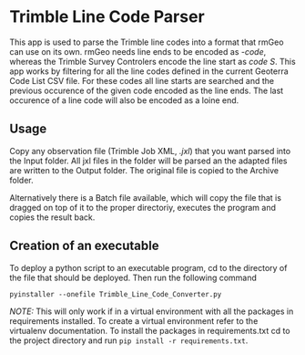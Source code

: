# Trimble Line Code Parser

This app is used to parse the Trimble line codes into a format that rmGeo can use on its own. rmGeo needs line ends to be encoded as _-code_, whereas the Trimble Survey Controlers encode the line start as _code S_.
This app works by filtering for all the line codes defined in the current Geoterra Code List CSV file. For these codes all line starts are searched and the previous occurence of the given code encoded as the line ends. The last occurence of a line code will also be encoded as a loine end.

## Usage
Copy any observation file (Trimble Job XML, _.jxl_) that you want parsed into the Input folder. All jxl files in the folder will be parsed an the adapted files are written to the Output folder. The original file is copied to the Archive folder.

Alternatively there is a Batch file available, which will copy the file that is dragged on top of it to the proper directoriy, executes the program and copies the result back.

## Creation of an executable
To deploy a python script to an executable program, cd to the directory of the file that should be deployed. Then run the following command
```
pyinstaller --onefile Trimble_Line_Code_Converter.py
```

_NOTE:_ This will only work if in a virtual environment with all the packages in requirements installed. To create a virtual environment refer to the virtualenv documentation. To install the packages in requirements.txt cd to the project directory and run `pip install -r requirements.txt`.
